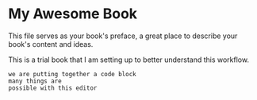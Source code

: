 # My Awesome Book

This file serves as your book's preface, a great place to describe your book's content and ideas.

This is a trial book that I am setting up to better understand this workflow.

```try to do this first
we are putting together a code block
many things are 
possible with this editor
```